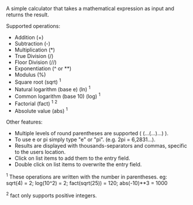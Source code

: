 A simple calculator that takes a mathematical expression as input
and returns the result.

Supported operations:
- Addition (+)
- Subtraction (-)
- Multiplication (*)
- True Division (/)
- Floor Division (//)
- Exponentiation (^ or **)
- Modulus (%)
- Square root (sqrt) <sup>1</sup>
- Natural logarithm (base e) (ln) <sup>1</sup>
- Common logarithm (base 10) (log) <sup>1</sup>
- Factorial (fact) <sup>1</sup> <sup>2</sup>
- Absolute value (abs) <sup>1</sup>

Other features:
- Multiple levels of round parentheses are supported ( (...(...)...) ).
- To use e or pi simply type "e" or "pi". (e.g. 2pi = 6,2831...).
- Results are displayed with thousands-separators and commas, specific
  to the users location.
- Click on list items to add them to the entry field.
- Double click on list items to overwrite the entry field.


<sup>1</sup> These operations are written with the number in parentheses. eg:  
sqrt(4) = 2; log(10^2) = 2; fact(sqrt(25)) = 120; abs(-10)**3 = 1000  

<sup>2</sup> fact only supports positive integers.
